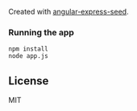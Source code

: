 Created with [angular-express-seed](https://github.com/btford/angular-express-seed).

### Running the app

    npm install
    node app.js

## License
MIT
